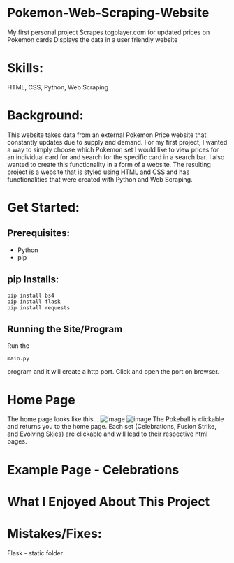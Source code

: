 # Pokemon-Web-Scraping-Website
My first personal project
Scrapes tcgplayer.com for updated prices on Pokemon cards
Displays the data in a user friendly website

# Skills:
HTML, CSS, Python, Web Scraping

# Background:
This website takes data from an external Pokemon Price website that constantly updates due to supply and demand.  For my first project, I wanted a way to simply choose which Pokemon set I would like to view prices for an individual card for and search for the specific card in a search bar.  I also wanted to create this functionality in a form of a website.  The resulting project is a website that is styled using HTML and CSS and has functionalities that were created with Python and Web Scraping.

# Get Started:
## Prerequisites:
- Python
- pip

## pip Installs:
```
pip install bs4
pip install flask
pip install requests
```
## Running the Site/Program
Run the
```
main.py
```
program and it will create a http port.  Click and open the port on browser.

# Home Page
The home page looks like this...
![image](https://user-images.githubusercontent.com/97658524/149619199-c66202d3-02ad-4026-a602-a155bbe05ffa.png)
![image](https://user-images.githubusercontent.com/97658524/149619205-55f6fde3-10d8-406c-9766-04ff95cd97e9.png)
The Pokeball is clickable and returns you to the home page.
Each set (Celebrations, Fusion Strike, and Evolving Skies) are clickable and will lead to their respective html pages.

# Example Page - Celebrations

# What I Enjoyed About This Project

# Mistakes/Fixes:
Flask - static folder
